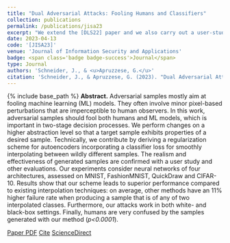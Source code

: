 ```yaml
---
title: "Dual Adversarial Attacks: Fooling Humans and Classifiers"
collection: publications
permalink: /publications/jisa23
excerpt: "We extend the [DLS22] paper and we also carry out a user-study!"
date: 2023-04-13
code: '[JISA23]'
venue: 'Journal of Information Security and Applications'
badge: <span class='badge badge-success'>Journal</span>
type: Journal
authors: 'Schneider, J., & <u>Apruzzese, G.</u>'
citation: 'Schneider, J., & Apruzzese, G. (2023). "Dual Adversarial Attacks: Fooling Humans and Classifiers." In <i>Journal of Information Security and Applications</i>.'
---
```

{% include base_path %}
<b>Abstract.</b>
Adversarial samples mostly aim at fooling machine
learning (ML) models. They often involve minor pixel-based perturbations that are imperceptible to human observers. In this work, adversarial samples should fool both humans and ML models, which is important in two-stage decision processes. We perform changes on a higher abstraction level so that a target sample exhibits properties of a desired sample. Technically, we contribute by deriving a regularization scheme for autoencoders incorporating a classifier loss for smoothly interpolating between wildly different samples. The realism and effectiveness of generated samples are confirmed with a user study and other evaluations. Our experiments consider neural networks of four architectures, assessed on MNIST, FashionMNIST, QuickDraw and CIFAR-10. Results show that our scheme leads to superior performance compared to existing interpolation techniques: on average, other methods have an 11% higher failure rate when producing
a sample that is of any of two interpolated classes. Furthermore, our attacks work in both white- and black-box settings. Finally, humans are very confused by the samples generated with our method (_p<0.0001_).

<a class="btn btn-outline-primary my-1 mr-1 btn-sm" href="{{ base_path }}/files/papers/jisa23/jisa23.pdf" target="_blank" rel="noopener">Paper PDF</a> 
<a class="btn btn-outline-primary my-1 mr-1 btn-sm" href="{{ base_path }}/files/papers/jisa23/jisa23_cite.html" target="_blank" rel="noopener">Cite</a> 
<a class="btn btn-outline-primary my-1 mr-1 btn-sm" href="https://www.sciencedirect.com/science/article/pii/S2214212623000868" target="_blank" rel="noopener">ScienceDirect</a>  